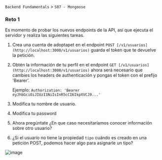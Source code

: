`Backend Fundamentals` > `S07 - Mongoose` 
	
### Reto 1

Es momento de probar los nuevos endpoints de la API, así que ejecuta el servidor y realiza las siguientes tareas.

1. Crea una cuenta de adoptapet en el endpoint `POST [/v1/usuarios](http://localhost:3000/v1/usuarios)` guarda el token que te devuelve la petición.
2. Obtén la información de tu perfil en el endpoint `GET [/v1/usuarios](http://localhost:3000/v1/usuarios)` ahora será necesario que cambies los headers de authenticación y pongas el token con el prefijo 'Bearer'.

    Ejemplo: `Authorization: 'Bearer eyJhbGciOiJIUzI1NiIsInR5cCI6IkpXVCJ9...'`

3. Modifica tu nombre de usuario.
4. Modifica tu password
5. Ahora pregúntate ¿En que caso necesitaríamos conocer información sobre otro usuario?
6. ¿Si el usuario no tiene la propiedad `tipo` cuándo es creado en una petición POST, podemos hacer algo para asignarle un tipo?

![image](https://user-images.githubusercontent.com/13757596/87738478-21ddc480-c7a3-11ea-9c9b-cf88868563ec.png)
